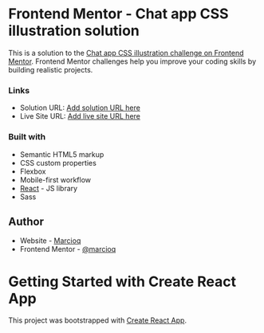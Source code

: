 # Frontend Mentor - Chat app CSS illustration solution

This is a solution to the [Chat app CSS illustration challenge on Frontend Mentor](https://www.frontendmentor.io/challenges/chat-app-css-illustration-O5auMkFqY). Frontend Mentor challenges help you improve your coding skills by building realistic projects.

### Links

- Solution URL: [Add solution URL here](https://your-solution-url.com)
- Live Site URL: [Add live site URL here](https://your-live-site-url.com)

### Built with

- Semantic HTML5 markup
- CSS custom properties
- Flexbox
- Mobile-first workflow
- [React](https://reactjs.org/) - JS library
- Sass

## Author

- Website - [Marcioq](https://github.com/marcioq00)
- Frontend Mentor - [@marcioq](https://www.frontendmentor.io/profile/marcioq00)

# Getting Started with Create React App

This project was bootstrapped with [Create React App](https://github.com/facebook/create-react-app).
